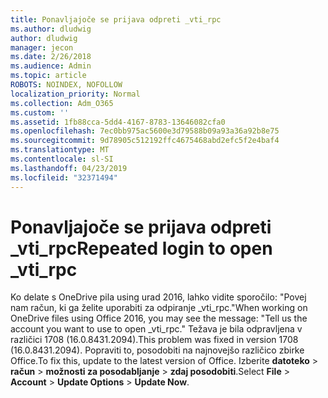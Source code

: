 ```yaml
---
title: Ponavljajoče se prijava odpreti _vti_rpc
ms.author: dludwig
author: dludwig
manager: jecon
ms.date: 2/26/2018
ms.audience: Admin
ms.topic: article
ROBOTS: NOINDEX, NOFOLLOW
localization_priority: Normal
ms.collection: Adm_O365
ms.custom: ''
ms.assetid: 1fb88cca-5dd4-4167-8783-13646082cfa0
ms.openlocfilehash: 7ec0bb975ac5600e3d79588b09a93a36a92b8e75
ms.sourcegitcommit: 9d78905c512192ffc4675468abd2efc5f2e4baf4
ms.translationtype: MT
ms.contentlocale: sl-SI
ms.lasthandoff: 04/23/2019
ms.locfileid: "32371494"
---
```

# <a name="repeated-login-to-open-vtirpc"></a><span data-ttu-id="bb755-102">Ponavljajoče se prijava odpreti _vti_rpc</span><span class="sxs-lookup"><span data-stu-id="bb755-102">Repeated login to open _vti_rpc</span></span>

<span data-ttu-id="bb755-103">Ko delate s OneDrive pila using urad 2016, lahko vidite sporočilo: "Povej nam račun, ki ga želite uporabiti za odpiranje _vti_rpc."</span><span class="sxs-lookup"><span data-stu-id="bb755-103">When working on OneDrive files using Office 2016, you may see the message: "Tell us the account you want to use to open _vti_rpc."</span></span> <span data-ttu-id="bb755-104">Težava je bila odpravljena v različici 1708 (16.0.8431.2094).</span><span class="sxs-lookup"><span data-stu-id="bb755-104">This problem was fixed in version 1708 (16.0.8431.2094).</span></span> <span data-ttu-id="bb755-105">Popraviti to, posodobiti na najnovejšo različico zbirke Office.</span><span class="sxs-lookup"><span data-stu-id="bb755-105">To fix this, update to the latest version of Office.</span></span> <span data-ttu-id="bb755-106">Izberite **datoteko** \> **račun** \> **možnosti za posodabljanje** \> **zdaj posodobiti**.</span><span class="sxs-lookup"><span data-stu-id="bb755-106">Select **File** \> **Account** \> **Update Options** \> **Update Now**.</span></span>
  

